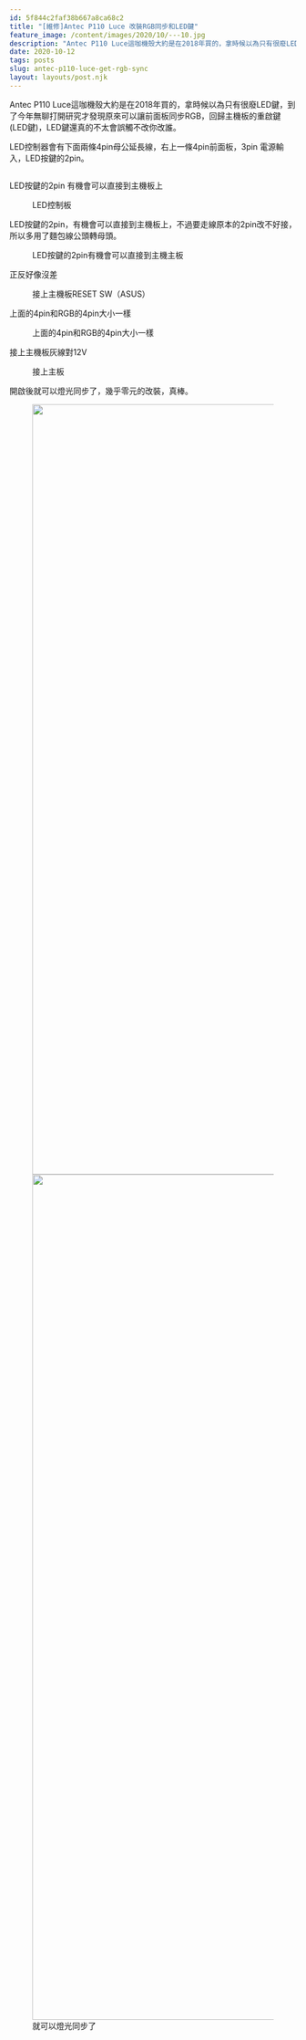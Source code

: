 ```yaml
---
id: 5f844c2faf38b667a8ca68c2
title: "[維修]Antec P110 Luce 改裝RGB同步和LED鍵"
feature_image: /content/images/2020/10/---10.jpg
description: "Antec P110 Luce這咖機殼大約是在2018年買的，拿時候以為只有很廢LED鍵，到了今年無聊打開研究才發現原來可以讓前面板同步RGB，回歸主機板的重啟鍵(LED鍵)，LED鍵還真的不太會誤觸不改你改誰。"
date: 2020-10-12
tags: posts
slug: antec-p110-luce-get-rgb-sync
layout: layouts/post.njk
---
```


Antec P110 Luce這咖機殼大約是在2018年買的，拿時候以為只有很廢LED鍵，到了今年無聊打開研究才發現原來可以讓前面板同步RGB，回歸主機板的重啟鍵(LED鍵)，LED鍵還真的不太會誤觸不改你改誰。



LED控制器會有下面兩條4pin母公延長線，右上一條4pin前面板，3pin 電源輸入，LED按鍵的2pin。

<figure class="kg-card kg-image-card"><img src="/img/content/images/2020/10/---9.jpg" class="kg-image" alt loading="lazy"></figure>

LED按鍵的2pin 有機會可以直接到主機板上

<figure class="kg-card kg-image-card kg-card-hascaption"><img src="/img/content/images/2020/10/---1-1.jpg" class="kg-image" alt loading="lazy"><figcaption>LED控制板</figcaption></figure>

LED按鍵的2pin，有機會可以直接到主機板上，不過要走線原本的2pin改不好接，所以多用了麵包線公頭轉母頭。

<figure class="kg-card kg-image-card kg-card-hascaption"><img src="/img/content/images/2020/10/---2.jpg" class="kg-image" alt loading="lazy"><figcaption>LED按鍵的2pin有機會可以直接到主機主板</figcaption></figure>

正反好像沒差

<figure class="kg-card kg-image-card kg-card-hascaption"><img src="/img/content/images/2020/10/---3.jpg" class="kg-image" alt loading="lazy"><figcaption>接上主機板RESET SW（ASUS）</figcaption></figure><p></p>

上面的4pin和RGB的4pin大小一樣

<figure class="kg-card kg-image-card kg-card-hascaption"><img src="/img/content/images/2020/10/image-9.png" class="kg-image" alt loading="lazy"><figcaption>上面的4pin和RGB的4pin大小一樣</figcaption></figure>

接上主機板灰線對12V

<figure class="kg-card kg-image-card kg-card-hascaption"><img src="/img/content/images/2020/10/image-10.png" class="kg-image" alt loading="lazy"><figcaption>接上主板</figcaption></figure>

開啟後就可以燈光同步了，幾乎零元的改裝，真棒。

<figure class="kg-card kg-gallery-card kg-width-wide kg-card-hascaption"><div class="kg-gallery-container"><div class="kg-gallery-row"><div class="kg-gallery-image"><img src="/img/content/images/2020/10/---8-1.jpg" width="2000" height="1350" loading="lazy" alt srcset="/content/images/size/w600/2020/10/---8-1.jpg 600w, https://blog.bgpsekai.club/content/images/size/w1000/2020/10/---8-1.jpg 1000w, https://blog.bgpsekai.club/content/images/size/w1600/2020/10/---8-1.jpg 1600w, https://blog.bgpsekai.club/content/images/2020/10/---8-1.jpg 2151w" sizes="(min-width: 720px) 720px"></div><div class="kg-gallery-image"><img src="/img/content/images/2020/10/---7-1.jpg" width="2000" height="1482" loading="lazy" alt srcset="/content/images/size/w600/2020/10/---7-1.jpg 600w, https://blog.bgpsekai.club/content/images/size/w1000/2020/10/---7-1.jpg 1000w, https://blog.bgpsekai.club/content/images/size/w1600/2020/10/---7-1.jpg 1600w, https://blog.bgpsekai.club/content/images/2020/10/---7-1.jpg 2057w" sizes="(min-width: 720px) 720px"></div></div></div><figcaption>就可以燈光同步了</figcaption></figure>

